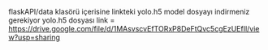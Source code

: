 flaskAPI/data klasörü içerisine linkteki yolo.h5 model dosyayı indirmeniz gerekiyor 
yolo.h5 dosyası link =  https://drive.google.com/file/d/1MAsvscvEfTORxP8DeFtQvc5cgEzUEfIl/view?usp=sharing

